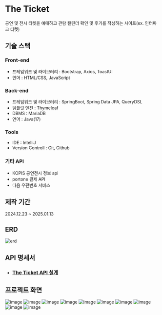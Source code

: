 # The Ticket
공연 및 전시 티켓을 예매하고 관람 캘린더 확인 및 후기를 작성하는 사이트(ex. 인터파크 티켓)

## 기술 스택
### Front-end
- 프레임워크 및 라이브러리 : Bootstrap, Axios, ToastUI
- 언어 : HTML/CSS, JavaScript
### Back-end
- 프레임워크 및 라이브러리 : SpringBoot, Spring Data JPA, QueryDSL
- 템플릿 엔진 : Thymeleaf
- DBMS : MariaDB
- 언어 : Java(17)
### Tools
- IDE : IntelliJ
- Version Controll : Git, Github
### 기타 API
- KOPIS 공연전시 정보 api
- portone 결제 API
- 다음 우편번호 서비스

## 제작 기간
2024.12.23 ~ 2025.01.13

## ERD
![erd](https://github.com/user-attachments/assets/d92ae6e0-440d-4238-b8dc-214d4e83ced4)

## API 명세서
- ### [The Ticket API 설계](https://docs.google.com/document/d/135iGo6gqKv1fQDkRXCIWcC7O1V1Dlf88QwlKvyZ9zF8/edit?usp=sharing)

## 프로젝트 화면
![image](https://github.com/user-attachments/assets/0da0cea1-a1fd-4a63-95d5-11731d5d54c9)
![image](https://github.com/user-attachments/assets/4cdf2c7c-8074-4889-818d-f8a2f5aa8995)
![image](https://github.com/user-attachments/assets/a90db53c-ba65-4796-b6e2-4eda321639c2)
![image](https://github.com/user-attachments/assets/500b1294-4dc2-454b-bc21-e590f4fd6f24)
![image](https://github.com/user-attachments/assets/358f5eff-1aa7-4a02-8ec0-fd3849b42dce)
![image](https://github.com/user-attachments/assets/c97818f6-5e70-4d17-a940-8bd8e8d9b8a0)
![image](https://github.com/user-attachments/assets/bb770383-6cd5-47c6-b1e2-5e24c32577f8)
![image](https://github.com/user-attachments/assets/fa0b9013-1f25-4ea1-9160-cb7d55e85e5a)
![image](https://github.com/user-attachments/assets/0a2be9d8-b204-4070-ac56-629449967acf)
![image](https://github.com/user-attachments/assets/d7dd0659-9037-4363-8c98-7c938f93af42)
